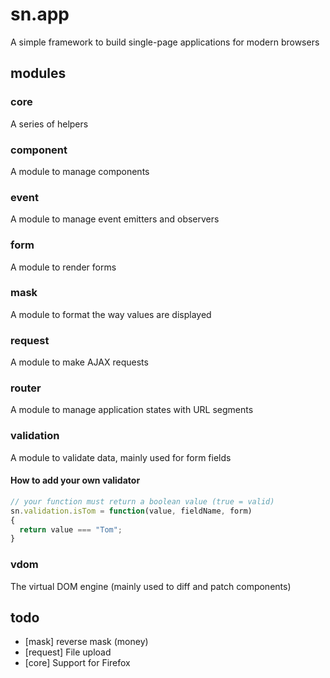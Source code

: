 # sn.app

A simple framework to build single-page applications for modern browsers

## modules

### core

A series of helpers

### component

A module to manage components

### event

A module to manage event emitters and observers

### form

A module to render forms

### mask

A module to format the way values are displayed

### request

A module to make AJAX requests 

### router

A module to manage application states with URL segments

### validation

A module to validate data, mainly used for form fields

#### How to add your own validator


```js
// your function must return a boolean value (true = valid)
sn.validation.isTom = function(value, fieldName, form)
{
  return value === "Tom";
}
```

### vdom

The virtual DOM engine (mainly used to diff and patch components)

## todo

* [mask] reverse mask (money)
* [request] File upload
* [core] Support for Firefox